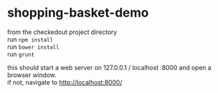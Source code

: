 # shopping-basket-demo

from the checkedout project directory    
run ` npm install `    
run ` bower install `    
run ` grunt `    
    
this should start a web server on 127.0.0.1 / localhost :8000 and open a browser window.   
if not, navigate to <http://localhost:8000/>
